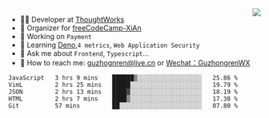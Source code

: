 <img align="right" src="https://github-readme-stats.vercel.app/api?username=guzhongren&show_icons=true&icon_color=805AD5&text_color=000&bg_color=ffffff&hide_title=true" />

- 👨‍💻  Developer at [ThoughtWorks](https://thoughtworks.com)
- 🏢 Organizer for [freeCodeCamp-XiAn](https://github.com/orgs/freeCodeCamp-XiAn)
- 🔭 Working on `Payment`
- 🌱 Learning [Deno](https://deno.land/),`4 metrics`,  `Web Application Security`
- 💬 Ask me about `Frontend`, `Typescript`...
- 🔎 How to reach me: [guzhognren@live.cn](guzhognren@live.cn) or [Wechat：GuzhongrenWX]()

<!--START_SECTION:waka-->
```text
JavaScript   3 hrs 9 mins    ██████▒░░░░░░░░░░░░░░░░░░   25.86 % 
VimL         2 hrs 25 mins   █████░░░░░░░░░░░░░░░░░░░░   19.79 % 
JSON         2 hrs 13 mins   ████▓░░░░░░░░░░░░░░░░░░░░   18.19 % 
HTML         2 hrs 7 mins    ████▒░░░░░░░░░░░░░░░░░░░░   17.38 % 
Git          57 mins         ██░░░░░░░░░░░░░░░░░░░░░░░   07.80 % 
```
<!--END_SECTION:waka-->

